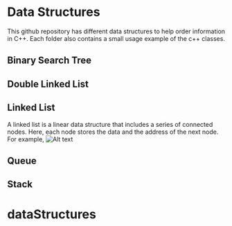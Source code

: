 # Data Structures 
This github repository has different data structures to help order information in C++.
Each folder also contains a small usage example of the c++ classes.
## Binary Search Tree
## Double Linked List
## Linked List
A linked list is a linear data structure that includes a series of connected nodes. Here, each node stores the data and the address of the next node. For example,
![Alt text](image.png)
## Queue
## Stack
# dataStructures
